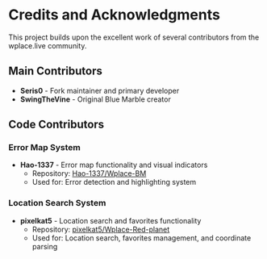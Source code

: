 # Credits and Acknowledgments

This project builds upon the excellent work of several contributors from the wplace.live community.

## Main Contributors

- **Seris0** - Fork maintainer and primary developer
- **SwingTheVine** - Original Blue Marble creator

## Code Contributors

### Error Map System
- **Hao-1337** - Error map functionality and visual indicators
  - Repository: [Hao-1337/Wplace-BM](https://github.com/Hao-1337/Wplace-BM)
  - Used for: Error detection and highlighting system

### Location Search System  
- **pixelkat5** - Location search and favorites functionality
  - Repository: [pixelkat5/Wplace-Red-planet](https://github.com/pixelkat5/Wplace-Red-planet)
  - Used for: Location search, favorites management, and coordinate parsing


